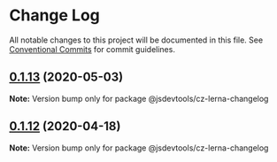 # Change Log

All notable changes to this project will be documented in this file.
See [Conventional Commits](https://conventionalcommits.org) for commit guidelines.

## [0.1.13](https://github.com/jsdevtools/jsdevtools/compare/@jsdevtools/cz-lerna-changelog@0.1.12...@jsdevtools/cz-lerna-changelog@0.1.13) (2020-05-03)

**Note:** Version bump only for package @jsdevtools/cz-lerna-changelog





## [0.1.12](https://github.com/jsdevtools/jsdevtools/compare/@jsdevtools/cz-lerna-changelog@0.1.11...@jsdevtools/cz-lerna-changelog@0.1.12) (2020-04-18)

**Note:** Version bump only for package @jsdevtools/cz-lerna-changelog
